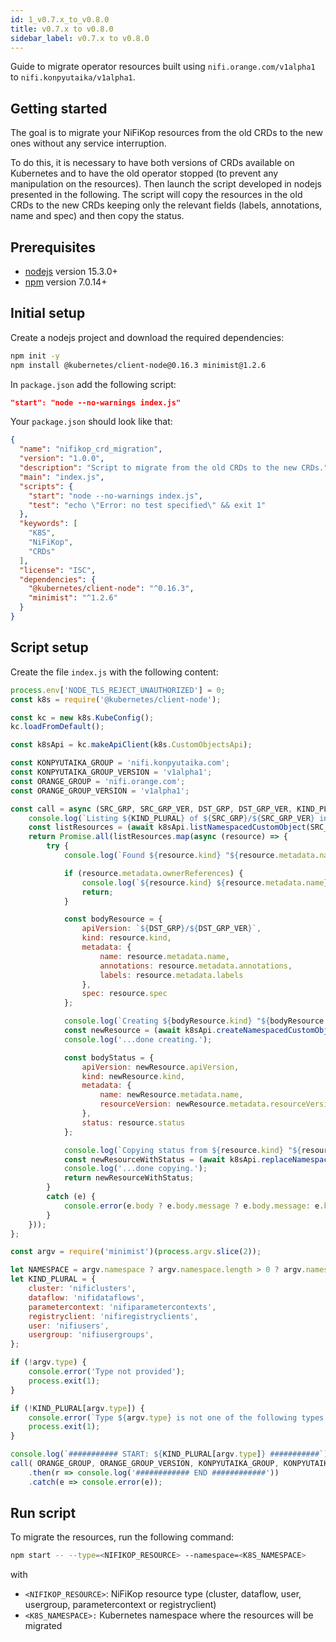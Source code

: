```yaml
---
id: 1_v0.7.x_to_v0.8.0
title: v0.7.x to v0.8.0
sidebar_label: v0.7.x to v0.8.0
---
```


Guide to migrate operator resources built using `nifi.orange.com/v1alpha1` to `nifi.konpyutaika/v1alpha1`.

## Getting started

The goal is to migrate your NiFiKop resources from the old CRDs to the new ones without any service interruption.

To do this, it is necessary to have both versions of CRDs available on Kubernetes and to have the old operator stopped (to prevent any manipulation on the resources). 
Then launch the script developed in nodejs presented in the following. The script will copy the resources in the old CRDs to the new CRDs keeping only the relevant fields (labels, annotations, name and spec) and then copy the status.

## Prerequisites

- [nodejs](https://nodejs.org/en/download/) version 15.3.0+
- [npm](https://docs.npmjs.com/cli/v7/configuring-npm/install) version 7.0.14+

## Initial setup

Create a nodejs project and download the required dependencies:

```bash
npm init -y
npm install @kubernetes/client-node@0.16.3 minimist@1.2.6
```

In `package.json` add the following script:

```json
"start": "node --no-warnings index.js"
```

Your `package.json` should look like that:

```json
{
  "name": "nifikop_crd_migration",
  "version": "1.0.0",
  "description": "Script to migrate from the old CRDs to the new CRDs.",
  "main": "index.js",
  "scripts": {
    "start": "node --no-warnings index.js",
    "test": "echo \"Error: no test specified\" && exit 1"
  },
  "keywords": [
    "K8S",
    "NiFiKop",
    "CRDs"
  ],
  "license": "ISC",
  "dependencies": {
    "@kubernetes/client-node": "^0.16.3",
    "minimist": "^1.2.6"
  }
}
```

## Script setup

Create the file `index.js` with the following content:

```js
process.env['NODE_TLS_REJECT_UNAUTHORIZED'] = 0;
const k8s = require('@kubernetes/client-node');

const kc = new k8s.KubeConfig();
kc.loadFromDefault();

const k8sApi = kc.makeApiClient(k8s.CustomObjectsApi);

const KONPYUTAIKA_GROUP = 'nifi.konpyutaika.com';
const KONPYUTAIKA_GROUP_VERSION = 'v1alpha1';
const ORANGE_GROUP = 'nifi.orange.com';
const ORANGE_GROUP_VERSION = 'v1alpha1';

const call = async (SRC_GRP, SRC_GRP_VER, DST_GRP, DST_GRP_VER, KIND_PLURAL, NAMESPACE) => {
	console.log(`Listing ${KIND_PLURAL} of ${SRC_GRP}/${SRC_GRP_VER} in ${NAMESPACE}...`);
	const listResources = (await k8sApi.listNamespacedCustomObject(SRC_GRP, SRC_GRP_VER, NAMESPACE, KIND_PLURAL)).body.items;
	return Promise.all(listResources.map(async (resource) => {
		try {
			console.log(`Found ${resource.kind} "${resource.metadata.name}" of ${resource.apiVersion} in ${NAMESPACE}`);

			if (resource.metadata.ownerReferences) {
				console.log(`${resource.kind} ${resource.metadata.name} mananged by something else (ownerRefereces is set).`);
				return;
			}

			const bodyResource = {
				apiVersion: `${DST_GRP}/${DST_GRP_VER}`,
				kind: resource.kind,
				metadata: {
					name: resource.metadata.name,
					annotations: resource.metadata.annotations,
					labels: resource.metadata.labels
				},
				spec: resource.spec
			};

			console.log(`Creating ${bodyResource.kind} "${bodyResource.metadata.name}" of ${bodyResource.apiVersion} in ${NAMESPACE}...`);
			const newResource = (await k8sApi.createNamespacedCustomObject(DST_GRP, DST_GRP_VER, NAMESPACE, KIND_PLURAL, bodyResource)).body;
			console.log('...done creating.');

			const bodyStatus = {
				apiVersion: newResource.apiVersion,
				kind: newResource.kind,
				metadata: {
					name: newResource.metadata.name,
					resourceVersion: newResource.metadata.resourceVersion
				},
				status: resource.status
			};

			console.log(`Copying status from ${resource.kind} "${resource.metadata.name}" of ${newResource.apiVersion} to ${newResource.kind} "${newResource.metadata.name}" of ${newResource.apiVersion} in ${NAMESPACE}...`);
			const newResourceWithStatus = (await k8sApi.replaceNamespacedCustomObjectStatus(DST_GRP, DST_GRP_VER, NAMESPACE, KIND_PLURAL, bodyStatus.metadata.name, bodyStatus)).body;
			console.log('...done copying.');
			return newResourceWithStatus;
		}
		catch (e) {
			console.error(e.body ? e.body.message ? e.body.message: e.body: e);
		}
	}));
};

const argv = require('minimist')(process.argv.slice(2));

let NAMESPACE = argv.namespace ? argv.namespace.length > 0 ? argv.namespace: 'default': 'default';
let KIND_PLURAL = {
	cluster: 'nificlusters',
	dataflow: 'nifidataflows',
	parametercontext: 'nifiparametercontexts',
	registryclient: 'nifiregistryclients',
	user: 'nifiusers',
	usergroup: 'nifiusergroups',
};

if (!argv.type) {
	console.error('Type not provided');
	process.exit(1);
}

if (!KIND_PLURAL[argv.type]) {
	console.error(`Type ${argv.type} is not one of the following types: ${Object.keys(KIND_PLURAL)}`);
	process.exit(1);
}

console.log(`########### START: ${KIND_PLURAL[argv.type]} ###########`);
call( ORANGE_GROUP, ORANGE_GROUP_VERSION, KONPYUTAIKA_GROUP, KONPYUTAIKA_GROUP_VERSION, KIND_PLURAL[argv.type], NAMESPACE)
	.then(r => console.log('############ END ############'))
	.catch(e => console.error(e));
```

## Run script

To migrate the resources, run the following command:

```bash
npm start -- --type=<NIFIKOP_RESOURCE> --namespace=<K8S_NAMESPACE>
```

with
- `<NIFIKOP_RESOURCE>`: NiFiKop resource type (cluster, dataflow, user, usergroup, parametercontext or registryclient)
- `<K8S_NAMESPACE>:` Kubernetes namespace where the resources will be migrated